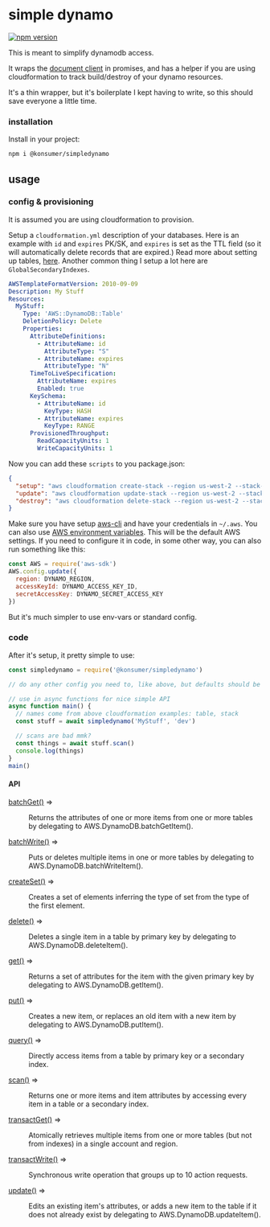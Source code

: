 # simple dynamo

[![npm version](https://badge.fury.io/js/%40konsumer%2Fsimpledynamo.svg)](https://badge.fury.io/js/%40konsumer%2Fsimpledynamo)

This is meant to simplify dynamodb access.

It wraps the [document client](https://docs.aws.amazon.com/sdk-for-javascript/v2/developer-guide/dynamodb-example-document-client.html) in promises, and has a helper if you are using cloudformation to track build/destroy of your dynamo resources.

It's a thin wrapper, but it's boilerplate I kept having to write, so this should save everyone a little time.

### installation

Install in your project:

```sh
npm i @konsumer/simpledynamo
```

## usage

### config & provisioning

It is assumed you are using cloudformation to provision.

Setup a `cloudformation.yml` description of your databases. Here is an example with `id` and `expires` PK/SK, and `expires` is set as the TTL field (so it will automatically delete records that are expired.) Read more about setting up tables, [here](https://docs.aws.amazon.com/AWSCloudFormation/latest/UserGuide/aws-resource-dynamodb-table.html). Another common thing I setup a lot here are `GlobalSecondaryIndexes`.

```yml
AWSTemplateFormatVersion: 2010-09-09
Description: My Stuff
Resources:
  MyStuff:
    Type: 'AWS::DynamoDB::Table'
    DeletionPolicy: Delete
    Properties:
      AttributeDefinitions:
        - AttributeName: id
          AttributeType: "S"
        - AttributeName: expires
          AttributeType: "N"
      TimeToLiveSpecification:
        AttributeName: expires
        Enabled: true
      KeySchema:
        - AttributeName: id
          KeyType: HASH
        - AttributeName: expires
          KeyType: RANGE
      ProvisionedThroughput:
        ReadCapacityUnits: 1
        WriteCapacityUnits: 1
```

Now you can add these `scripts` to you package.json:

```json
{
  "setup": "aws cloudformation create-stack --region us-west-2 --stack-name dev --template-body file://cloudformation.yml",
  "update": "aws cloudformation update-stack --region us-west-2 --stack-name dev --template-body file://cloudformation.yml",
  "destroy": "aws cloudformation delete-stack --region us-west-2 --stack-name dev"
}
```

Make sure you have setup [aws-cli](https://aws.amazon.com/cli/) and have your credentials in `~/.aws`. You can also use [AWS environment variables](https://docs.aws.amazon.com/cli/latest/userguide/cli-configure-envvars.html). This will be the default AWS settings. If you need to configure it in code, in some other way, you can also run something like this:

```js
const AWS = require('aws-sdk')
AWS.config.update({
  region: DYNAMO_REGION,
  accessKeyId: DYNAMO_ACCESS_KEY_ID,
  secretAccessKey: DYNAMO_SECRET_ACCESS_KEY
})
```

But it's much simpler to use env-vars or standard config.

### code

After it's setup, it pretty simple to use:

```js
const simpledynamo = require('@konsumer/simpledynamo')

// do any other config you need to, like above, but defaults should be fine, if everything is setup right.

// use in async functions for nice simple API
async function main() {
  // names come from above cloudformation examples: table, stack
  const stuff = await simpledynamo('MyStuff', 'dev')

  // scans are bad mmk?
  const things = await stuff.scan()
  console.log(things)
}
main()
```

#### API

<dl>
<dt><a href="https://docs.aws.amazon.com/AWSJavaScriptSDK/latest/AWS/DynamoDB/DocumentClient.html#batchGet-property">batchGet()</a> ⇒</dt>
<dd><p>Returns the attributes of one or more items from one or more tables by delegating to AWS.DynamoDB.batchGetItem().</p>
</dd>
<dt><a href="https://docs.aws.amazon.com/AWSJavaScriptSDK/latest/AWS/DynamoDB/DocumentClient.html#batchWrite-property">batchWrite()</a> ⇒</dt>
<dd><p>Puts or deletes multiple items in one or more tables by delegating to AWS.DynamoDB.batchWriteItem().</p>
</dd>
<dt><a href="https://docs.aws.amazon.com/AWSJavaScriptSDK/latest/AWS/DynamoDB/DocumentClient.html#createSet-property">createSet()</a> ⇒</dt>
<dd><p>Creates a set of elements inferring the type of set from the type of the first element.</p>
</dd>
<dt><a href="https://docs.aws.amazon.com/AWSJavaScriptSDK/latest/AWS/DynamoDB/DocumentClient.html#delete-property">delete()</a> ⇒</dt>
<dd><p>Deletes a single item in a table by primary key by delegating to AWS.DynamoDB.deleteItem().</p>
</dd>
<dt><a href="https://docs.aws.amazon.com/AWSJavaScriptSDK/latest/AWS/DynamoDB/DocumentClient.html#get-property">get()</a> ⇒</dt>
<dd><p>Returns a set of attributes for the item with the given primary key by delegating to AWS.DynamoDB.getItem().</p>
</dd>
<dt><a href="https://docs.aws.amazon.com/AWSJavaScriptSDK/latest/AWS/DynamoDB/DocumentClient.html#put-property">put()</a> ⇒</dt>
<dd><p>Creates a new item, or replaces an old item with a new item by delegating to AWS.DynamoDB.putItem().</p>
</dd>
<dt><a href="https://docs.aws.amazon.com/AWSJavaScriptSDK/latest/AWS/DynamoDB/DocumentClient.html#query-property">query()</a> ⇒</dt>
<dd><p>Directly access items from a table by primary key or a secondary index.</p>
</dd>
<dt><a href="https://docs.aws.amazon.com/AWSJavaScriptSDK/latest/AWS/DynamoDB/DocumentClient.html#scan-property">scan()</a> ⇒</dt>
<dd><p>Returns one or more items and item attributes by accessing every item in a table or a secondary index.</p>
</dd>
<dt><a href="https://docs.aws.amazon.com/AWSJavaScriptSDK/latest/AWS/DynamoDB/DocumentClient.html#transactGet-property">transactGet()</a> ⇒</dt>
<dd><p>Atomically retrieves multiple items from one or more tables (but not from indexes) in a single account and region.</p>
</dd>
<dt><a href="https://docs.aws.amazon.com/AWSJavaScriptSDK/latest/AWS/DynamoDB/DocumentClient.html#transactWrite-property">transactWrite()</a> ⇒</dt>
<dd><p>Synchronous write operation that groups up to 10 action requests.</p>
</dd>
<dt><a href="https://docs.aws.amazon.com/AWSJavaScriptSDK/latest/AWS/DynamoDB/DocumentClient.html#update-property">update()</a> ⇒</dt>
<dd><p>Edits an existing item&#39;s attributes, or adds a new item to the table if it does not already exist by delegating to AWS.DynamoDB.updateItem().</p>
</dd>
</dl>
